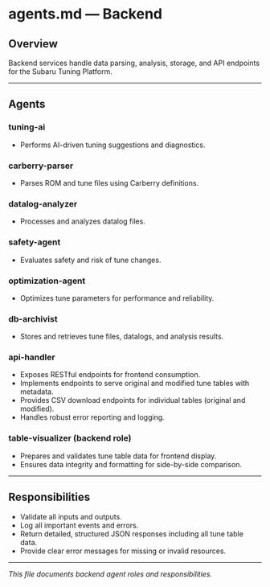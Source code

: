# agents.md — Backend

## Overview

Backend services handle data parsing, analysis, storage, and API endpoints for the Subaru Tuning Platform.

---

## Agents

### tuning-ai
- Performs AI-driven tuning suggestions and diagnostics.

### carberry-parser
- Parses ROM and tune files using Carberry definitions.

### datalog-analyzer
- Processes and analyzes datalog files.

### safety-agent
- Evaluates safety and risk of tune changes.

### optimization-agent
- Optimizes tune parameters for performance and reliability.

### db-archivist
- Stores and retrieves tune files, datalogs, and analysis results.

### api-handler
- Exposes RESTful endpoints for frontend consumption.
- Implements endpoints to serve original and modified tune tables with metadata.
- Provides CSV download endpoints for individual tables (original and modified).
- Handles robust error reporting and logging.

### table-visualizer (backend role)
- Prepares and validates tune table data for frontend display.
- Ensures data integrity and formatting for side-by-side comparison.

---

## Responsibilities

- Validate all inputs and outputs.
- Log all important events and errors.
- Return detailed, structured JSON responses including all tune table data.
- Provide clear error messages for missing or invalid resources.

---

*This file documents backend agent roles and responsibilities.*
